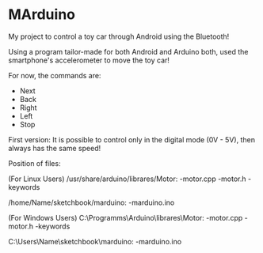 MArduino
========
My project to control a toy car through Android using the Bluetooth!

Using a program tailor-made for both Android and Arduino both, used the smartphone's accelerometer to move the toy car!

For now, the commands are:

- Next
- Back
- Right
- Left
- Stop

First version:
It is possible to control only in the digital mode (0V - 5V), then always has the same speed!

Position of files:

(For Linux Users)
/usr/share/arduino/librares/Motor:
-motor.cpp
-motor.h
-keywords

/home/Name/sketchbook/marduino:
-marduino.ino

(For Windows Users)
C:\Programms\Arduino\librares\Motor:
-motor.cpp
-motor.h
-keywords

C:\Users\Name\sketchbook\marduino:
-marduino.ino
